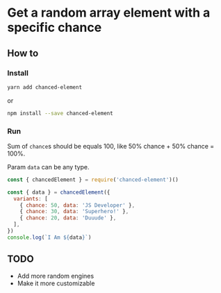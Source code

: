 # Get a random array element with a specific chance

## How to

### Install

```bash
yarn add chanced-element
```

or

```bash
npm install --save chanced-element
```

### Run

Sum of `chance`s should be equals 100, like 50% chance + 50% chance = 100%.

Param `data` can be any type.

```js
const { chancedElement } = require('chanced-element')()

const { data } = chancedElement({
  variants: [
    { chance: 50, data: 'JS Developer' },
    { chance: 30, data: 'Superhero!' },
    { chance: 20, data: 'Duuude' },
  ],
})
console.log(`I Am ${data}`)
```

## TODO

- Add more random engines
- Make it more customizable
